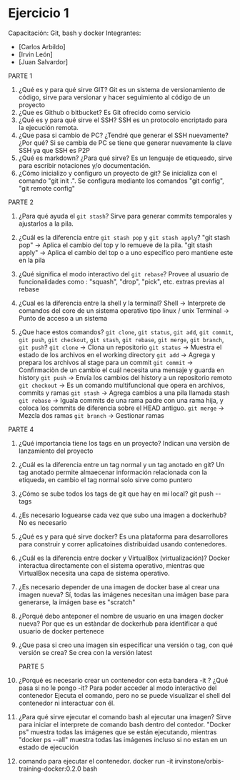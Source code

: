 # Ejercicio 1
Capacitación: Git, bash y docker
Integrantes:
- [Carlos Arbildo]
- [Irvin León]
- [Juan Salvardor]

PARTE 1
1. ¿Qué es y para qué sirve GIT?
	Git es un sistema de versionamiento de código, sirve para versionar y hacer seguimiento al código de un proyecto
2. ¿Que es Github o bitbucket?
	Es Git ofrecido como servicio
3. ¿Qué es y para qué sirve el SSH?
	SSH es un protocolo encriptado para la ejecución remota. 	
4. ¿Que pasa si cambio de PC? ¿Tendré que generar el SSH nuevamente?¿Por qué?
	Si se cambia de PC se tiene que generar nuevamente la clave SSH ya que SSH es P2P
5. ¿Qué es markdown? ¿Para qué sirve?
	Es un lenguaje de etiqueado, sirve para escribir notaciones y/o documentación.
6. ¿Cómo inicializo y configuro un proyecto de git?
	Se inicializa con el comando "git init .". Se configura mediante los comandos "git config", "git remote config" 

PARTE 2
1. ¿Para qué ayuda el `git stash`?
	Sirve para generar commits temporales y ajustarlos a la pila.
2. ¿Cuál es la diferencia entre `git stash pop` y `git stash apply`?
	"git stash pop"		->	Aplica el cambio del top  y lo remueve de la pila.
	"git stash apply" 	->	Aplica el cambio del top o a uno específico pero mantiene este en la pila
3. ¿Qué significa el modo interactivo del `git rebase`?
	Provee al usuario de funcionalidades como : "squash", "drop", "pick", etc.  extras previas al rebase
4. ¿Cual es la diferencia entre la shell y la terminal?
	Shell		-> 	Interprete de comandos del core de un sistema operativo tipo linux / unix
	Terminal	->	Punto de acceso a un sistema
	
5. ¿Que hace estos comandos? `git clone`, `git status`, `git add`, `git commit`, `git push`, `git checkout`, `git stash`, `git rebase`, `git merge`, `git branch`, `git push`?
 `git clone`	->	Clona un repositorio
 `git status`	->	Muestra el estado de los archivos en el working directory
 `git add`	->	Agrega y prepara los archivos al stage para un commit
 `git commit`	->	Confirmaciòn de un cambio el cuál necesita una mensaje y guarda en history
 `git push`	->	Envía los cambios del history a un repositorio remoto
`git checkout`	->	Es un comando multifuncional que opera en archivos, commits y ramas
`git stash`	->	Agrega cambios a una pila llamada stash
`git rebase`	->	Iguala commits de una rama padre con una rama hija, y coloca los commits de diferencia sobre el HEAD antiguo.
`git merge`	->	Mezcla dos ramas
`git branch`	->	Gestionar ramas


PARTE 4

1. ¿Qué importancia tiene los tags en un proyecto?
	Indican una versiòn de lanzamiento del proyecto

2. ¿Cuál es la diferencia entre un tag normal y un tag anotado en git?
	Un tag anotado permite almaecenar información relacionada con la etiqueda, en cambio el tag normal solo sirve como puntero

3. ¿Cómo se sube todos los tags de git que hay en mi local?
	git push --tags

4. ¿Es necesario loguearse cada vez que subo una imagen a dockerhub?
	No es necesario

5. ¿Qué es y para qué sirve docker?
	Es una plataforma para desarrollores para construir y correr aplicatoines distribuidad usando contenedores.

6. ¿Cuál es la diferencia entre docker y VirtualBox (virtualización)?
	Docker interactua directamente con el sistema operativo, mientras que VirtualBox necesita una capa de sistema operativo.

7. ¿Es necesario depender de una imagen de docker base al crear una imagen nueva?
	Sí, todas las imágenes necesitan una imágen base para generarse, la imágen base es "scratch"

8. ¿Porqué debo anteponer el nombre de usuario en una imagen docker nueva?
	Por que es un estàndar de dockerhub para identificar a qué usuario de docker pertenece	

9. ¿Que pasa si creo una imagen sin especificar una versión o tag, con qué versión se crea?
	Se crea con la versión latest

	PARTE 5

1. ¿Porqué es necesario crear un contenedor con esta bandera -it ? ¿Qué pasa si no le pongo -it?
	Para poder acceder al modo interactivo del contenedor
	Ejecuta el comando, pero no se puede visualizar el shell del contenedor ni interactuar con él.

2. ¿Para qué sirve ejecutar el comando bash al ejecutar una imagen?
	Sirve para iniciar el interprete de comando bash dentro del contedor.
	"Docker ps" muestra todas las imágenes que se están ejecutando, mientras "docker ps --all" muestra todas las imágenes incluso si no estan en un estado de ejecución


8. comando para ejecutar el contenedor.
	docker run -it irvinstone/orbis-training-docker:0.2.0 bash




